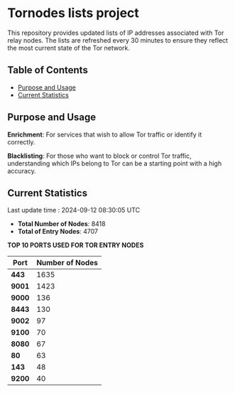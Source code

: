# Tornodes lists project

This repository provides updated lists of IP addresses associated with Tor relay nodes. The lists are refreshed every 30 minutes to ensure they reflect the most current state of the Tor network.

## Table of Contents

- [Purpose and Usage](#purpose-and-usage)
- [Current Statistics](#current-statistics)


## Purpose and Usage

**Enrichment**: For services that wish to allow Tor traffic or identify it correctly.

**Blacklisting**: For those who want to block or control Tor traffic, understanding which IPs belong to Tor can be a starting point with a high accuracy.

## Current Statistics

Last update time : 2024-09-12 08:30:05 UTC

- **Total Number of Nodes**: 8418
- **Total of Entry Nodes**: 4707

**TOP 10 PORTS USED FOR TOR ENTRY NODES**

| **Port** | **Number of Nodes** |
|------|-----------------|
| **443**   | 1635  |
| **9001**   | 1423  |
| **9000**   | 136  |
| **8443**   | 130  |
| **9002**   | 97  |
| **9100**   | 70  |
| **8080**   | 67  |
| **80**   | 63  |
| **143**   | 48  |
| **9200**   | 40  |

